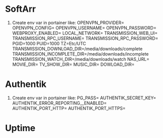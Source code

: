 # SoftArr

1. Create env var in portainer like:
OPENVPN_PROVIDER=
OPENVPN_CONFIG=
OPENVPN_USERNAME=
OPENVPN_PASSWORD=
WEBPROXY_ENABLED=
LOCAL_NETWORK=
TRANSMISSION_WEB_UI=
TRANSMISSION_RPC_USERNAME=
TRANSMISSION_RPC_PASSWORD=
PGID=1000
PUID=1000
TZ=Etc/UTC
TRANSMISSION_DOWNLOAD_DIR=/media/downloads/complete
TRANSMISSION_INCOMPLETE_DIR=/media/downloads/incomplete
TRANSMISSION_WATCH_DIR=/media/downloads/watch
NAS_URL=
MOVIE_DIR=
TV_SHOW_DIR=
MUSIC_DIR=
DOWLOAD_DIR=


# Authentik
1. Create env var in portainer like:
PG_PASS=
AUTHENTIK_SECRET_KEY=
AUTHENTIK_ERROR_REPORTING__ENABLED=
AUTHENTIK_PORT_HTTP=
AUTHENTIK_PORT_HTTPS=

# Uptime
